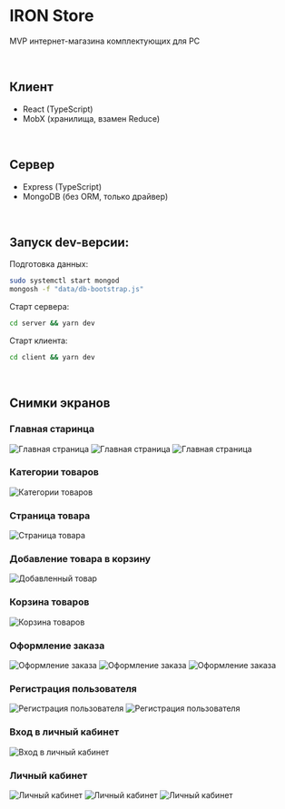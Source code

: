 # IRON Store
MVP интернет-магазина комплектующих для PC

<br>

## Клиент

* React (TypeScript)
* MobX (хранилища, взамен Reduce)

<br>

## Сервер

* Express (TypeScript)
* MongoDB (без ORM, только драйвер)

<br>

## Запуск dev-версии:

Подготовка данных:
```bash
sudo systemctl start mongod
mongosh -f "data/db-bootstrap.js"
```

Старт сервера:

```bash
cd server && yarn dev
```

Старт клиента:

```bash
cd client && yarn dev
```

<br>

## Снимки экранов
### Главная старинца

![Главная страница](img/screen-1.png)
![Главная страница](img/screen-2.png)
![Главная страница](img/screen-3.png)

### Категории товаров

![Категории товаров](img/screen-4.png)

### Страница товара

![Страница товара](img/screen-5.png)

### Добавление товара в корзину

![Добавленный товар](img/screen-6.png)

### Корзина товаров

![Корзина товаров](img/screen-7.png)

### Оформление заказа

![Оформление заказа](img/screen-8.png)
![Оформление заказа](img/screen-9.png)
![Оформление заказа](img/screen-10.png)

### Регистрация пользователя

![Регистрация пользователя](img/screen-11.png)
![Регистрация пользователя](img/screen-12.png)

### Вход в личный кабинет

![Вход в личный кабинет](img/screen-13.png)

### Личный кабинет

![Личный кабинет](img/screen-14.png)
![Личный кабинет](img/screen-15.png)
![Личный кабинет](img/screen-16.png)












